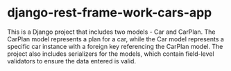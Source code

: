 # django-rest-frame-work-cars-app
This is a Django project that includes two models - Car and CarPlan. The CarPlan model represents a plan for a car, while the Car model represents a specific car instance with a foreign key referencing the CarPlan model. The project also includes serializers for the models, which contain field-level validators to ensure the data entered is valid.
